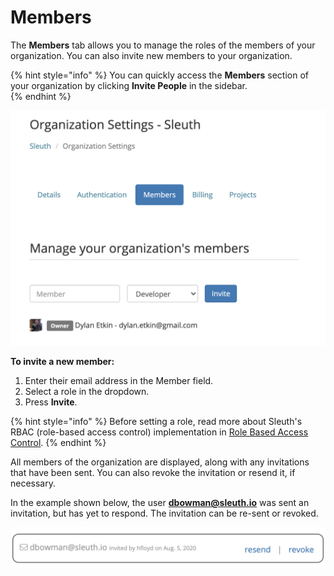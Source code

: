 # Members

The **Members** tab allows you to manage the roles of the members of your organization. You can also invite new members to your organization. 

{% hint style="info" %}
You can quickly access the **Members** section of your organization by clicking **Invite People** in the sidebar.  
{% endhint %}

![](../../.gitbook/assets/manage-organization-members-sleuth-2021-01-30-11-39-47.png)

**To invite a new member:** 

1. Enter their email address in the Member field. 
2. Select a role in the dropdown. 
3. Press **Invite**. 

{% hint style="info" %}
Before setting a role, read more about Sleuth's RBAC \(role-based access control\) implementation in [Role Based Access Control](../access-control.md). 
{% endhint %}

All members of the organization are displayed, along with any invitations that have been sent. You can also revoke the invitation or resend it, if necessary. 

In the example shown below, the user **dbowman@sleuth.io** was sent an invitation, but has yet to respond. The invitation can be re-sent or revoked. 

![User dbowman@sleuth.io has been invited to the organization.](../../.gitbook/assets/members-invitation%20%281%29.png)

